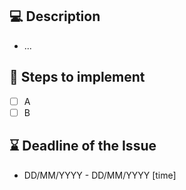 ## 💻 Description
- ...

## 🎯 Steps to implement
- [ ] A
- [ ] B

## ⌛ Deadline of the Issue
- DD/MM/YYYY - DD/MM/YYYY [time]


<!--- ADDITIONAL SECTIONS

## Verification steps
- [ ] A
- [ ] B

## Reviewer
- X

--->
